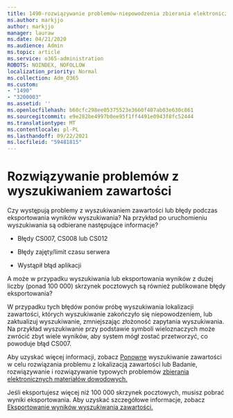```yaml
---
title: 1490-rozwiązywanie problemów-niepowodzenia zbierania elektronicznych materiałów dowodowych
ms.author: markjjo
author: markjjo
manager: lauraw
ms.date: 04/21/2020
ms.audience: Admin
ms.topic: article
ms.service: o365-administration
ROBOTS: NOINDEX, NOFOLLOW
localization_priority: Normal
ms.collection: Adm_O365
ms.custom:
- "1490"
- "3200003"
ms.assetid: ''
ms.openlocfilehash: b60cfc298ee05375523e3660f407ab03e630c861
ms.sourcegitcommit: e9e282be4997b0ee95f1ff4491e0943f8fc52444
ms.translationtype: MT
ms.contentlocale: pl-PL
ms.lasthandoff: 09/22/2021
ms.locfileid: "59481815"
---
```

# <a name="troubleshoot-content-search-errors"></a>Rozwiązywanie problemów z wyszukiwaniem zawartości

Czy występują problemy z wyszukiwaniem zawartości lub błędy podczas eksportowania wyników wyszukiwania?
Na przykład po uruchomieniu wyszukiwania są odbierane następujące informacje?

- Błędy CS007, CS008 lub CS012

- Błędy zajęty/limit czasu serwera

- Wystąpił błąd aplikacji

A może w przypadku wyszukiwania lub eksportowania wyników z dużej liczby (ponad 100 000) skrzynek pocztowych są również publikowane błędy eksportowania?

W przypadku tych błędów ponów próbę wyszukiwania lokalizacji zawartości, których wyszukiwanie zakończyło się niepowodzeniem, lub zaktualizuj wyszukiwanie, zmniejszając złożoność zapytania wyszukiwania. Na przykład wyszukiwanie przy podstawie symboli wieloznaczych może zwrócić zbyt wiele wyników, aby system mógł zostać przetworzyć, co powoduje błąd CS007.   

Aby uzyskać więcej informacji, zobacz [Ponowne](https://docs.microsoft.com/microsoft-365/compliance/retry-failed-content-search) wyszukiwanie zawartości w celu rozwiązania problemu z lokalizacją zawartości lub Badanie, rozwiązywanie i rozwiązywanie typowych problemów [zbierania elektronicznych materiałów dowodowych.](https://docs.microsoft.com/microsoft-365/compliance/ediscovery-troubleshooting-common-issues)

Jeśli eksportujesz więcej niż 100 000 skrzynek pocztowych, musisz pobrać wyniki eksportowania. Aby uzyskać szczegółowe informacje, zobacz [Eksportowanie wyników wyszukiwania zawartości.](https://docs.microsoft.com/microsoft-365/compliance/export-search-results)
